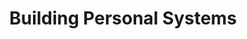 ---
title: 'Building Personal Systems'
description: 'Creating sustainable practices that support conscious living without becoming rigid dogma or empty ritual.'
pubDate: 'Dec 14 2024'
heroImage: '../../assets/blog-placeholder-2.jpg'
category: 'practice'
duration: '9 min'
featured: false
---